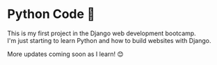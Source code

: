 # Python Code 🐍  
This is my first project in the Django web development bootcamp.  
I'm just starting to learn Python and how to build websites with Django.  

More updates coming soon as I learn! 😊  
